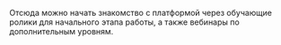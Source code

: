 Отсюда можно начать знакомство с платформой через обучающие ролики для начального этапа работы, а также вебинары по дополнительным уровням.
